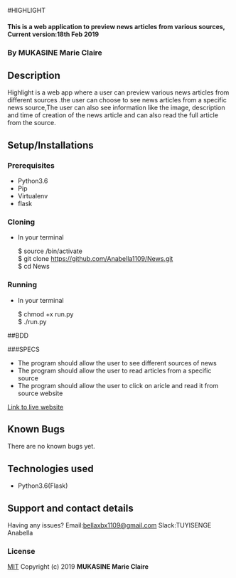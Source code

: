 #HIGHLIGHT
#### This is a web application to preview news articles from various sources, Current version:18th Feb 2019

### By **MUKASINE Marie Claire**
##  Description
Highlight is a web app where a user can preview various news articles from different sources .the user can choose to see news articles from a specific news source,The user can also see information like the image, description and time of creation of the news article and can also read the full article from the source.

## Setup/Installations

### Prerequisites
* Python3.6
* Pip
* Virtualenv
* flask

### Cloning
* In your terminal <br>

    $ source <name of virtual environment>/bin/activate<br>
    $ git clone https://github.com/Anabella1109/News.git<br>
    $ cd News

### Running
 * In your terminal<br>

     $ chmod +x run.py<br>
     $ ./run.py



##BDD

###SPECS


* The program should allow the user to see different sources of news
* The program should allow the user to read articles from a specific source
* The program should allow the user to click on aricle and read it from source website


[Link to live website](https://highlight2.herokuapp.com/)
## Known Bugs

There are no known bugs yet.

## Technologies used

* Python3.6(Flask)

## Support and contact details

Having any issues?
Email:bellaxbx1109@gmail.com
Slack:TUYISENGE Anabella

### License

[MIT](https://choosealicense.com/licenses/mit/)
Copyright (c) 2019 **MUKASINE Marie Claire**

